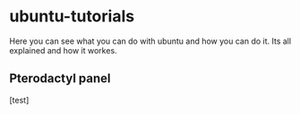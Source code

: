 # ubuntu-tutorials
Here you can see what you can do with ubuntu and how you can do it. Its all explained and how it workes.

## Pterodactyl panel
[test]

